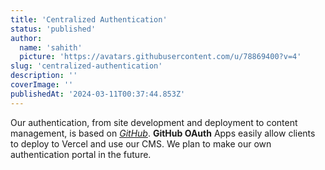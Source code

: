 ```yaml
---
title: 'Centralized Authentication'
status: 'published'
author:
  name: 'sahith'
  picture: 'https://avatars.githubusercontent.com/u/78869400?v=4'
slug: 'centralized-authentication'
description: ''
coverImage: ''
publishedAt: '2024-03-11T00:37:44.853Z'
---
```


Our authentication, from site development and deployment to content management, is based on [*GitHub*](https://github.com/). **GitHub OAuth** Apps easily allow clients to deploy to Vercel and use our CMS. We plan to make our own authentication portal in the future.